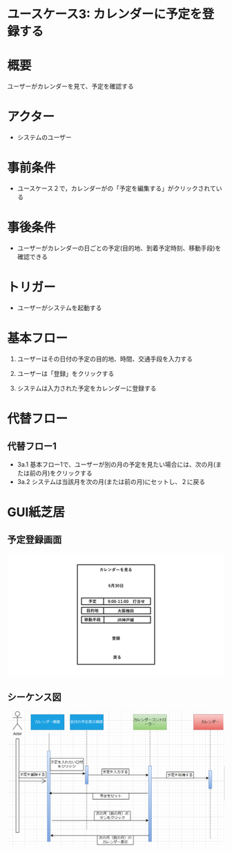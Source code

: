 # ユースケース3: カレンダーに予定を登録する

# 概要

ユーザーがカレンダーを見て、予定を確認する

# アクター

- システムのユーザー

# 事前条件

- ユースケース２で，カレンダーがの「予定を編集する」がクリックされている

# 事後条件

- ユーザーがカレンダーの日ごとの予定(目的地、到着予定時刻、移動手段)を確認できる

# トリガー

- ユーザーがシステムを起動する

# 基本フロー

1. ユーザーはその日付の予定の目的地、時間、交通手段を入力する

2. ユーザーは「登録」をクリックする

3. システムは入力された予定をカレンダーに登録する


# 代替フロー

## 代替フロー1
- 3a.1 基本フロー1で、ユーザーが別の月の予定を見たい場合には、次の月(または前の月)をクリックする
- 3a.2 システムは当該月を次の月(または前の月)にセットし、２に戻る

# GUI紙芝居

## 予定登録画面

![予定登録画面](pics/use_case3.jpg)

## シーケンス図
![画面の説明代替テキスト](pics/sequence_diagrams/usecase3_sequence.png)
